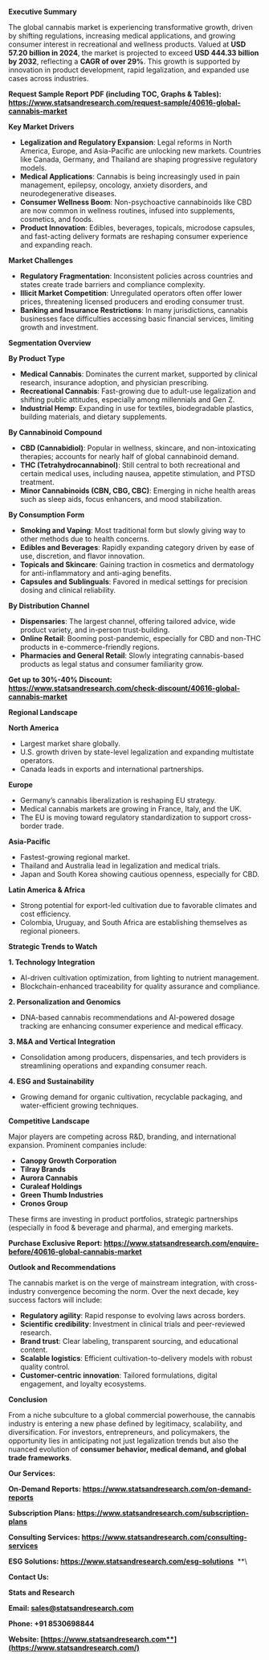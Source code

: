 ﻿**Executive Summary**

The global cannabis market is experiencing transformative growth, driven by shifting regulations, increasing medical applications, and growing consumer interest in recreational and wellness products. Valued at **USD 57.20 billion in 2024**, the market is projected to exceed **USD 444.33 billion by 2032**, reflecting a **CAGR of over 29%**. This growth is supported by innovation in product development, rapid legalization, and expanded use cases across industries.

**Request Sample Report PDF (including TOC, Graphs & Tables): <https://www.statsandresearch.com/request-sample/40616-global-cannabis-market>**

**Key Market Drivers**

- **Legalization and Regulatory Expansion**: Legal reforms in North America, Europe, and Asia-Pacific are unlocking new markets. Countries like Canada, Germany, and Thailand are shaping progressive regulatory models.
- **Medical Applications**: Cannabis is being increasingly used in pain management, epilepsy, oncology, anxiety disorders, and neurodegenerative diseases.
- **Consumer Wellness Boom**: Non-psychoactive cannabinoids like CBD are now common in wellness routines, infused into supplements, cosmetics, and foods.
- **Product Innovation**: Edibles, beverages, topicals, microdose capsules, and fast-acting delivery formats are reshaping consumer experience and expanding reach.

**Market Challenges**

- **Regulatory Fragmentation**: Inconsistent policies across countries and states create trade barriers and compliance complexity.
- **Illicit Market Competition**: Unregulated operators often offer lower prices, threatening licensed producers and eroding consumer trust.
- **Banking and Insurance Restrictions**: In many jurisdictions, cannabis businesses face difficulties accessing basic financial services, limiting growth and investment.

**Segmentation Overview**

**By Product Type**

- **Medical Cannabis**: Dominates the current market, supported by clinical research, insurance adoption, and physician prescribing.
- **Recreational Cannabis**: Fast-growing due to adult-use legalization and shifting public attitudes, especially among millennials and Gen Z.
- **Industrial Hemp**: Expanding in use for textiles, biodegradable plastics, building materials, and dietary supplements.

**By Cannabinoid Compound**

- **CBD (Cannabidiol)**: Popular in wellness, skincare, and non-intoxicating therapies; accounts for nearly half of global cannabinoid demand.
- **THC (Tetrahydrocannabinol)**: Still central to both recreational and certain medical uses, including nausea, appetite stimulation, and PTSD treatment.
- **Minor Cannabinoids (CBN, CBG, CBC)**: Emerging in niche health areas such as sleep aids, focus enhancers, and mood stabilization.

**By Consumption Form**

- **Smoking and Vaping**: Most traditional form but slowly giving way to other methods due to health concerns.
- **Edibles and Beverages**: Rapidly expanding category driven by ease of use, discretion, and flavor innovation.
- **Topicals and Skincare**: Gaining traction in cosmetics and dermatology for anti-inflammatory and anti-aging benefits.
- **Capsules and Sublinguals**: Favored in medical settings for precision dosing and clinical reliability.

**By Distribution Channel**

- **Dispensaries**: The largest channel, offering tailored advice, wide product variety, and in-person trust-building.
- **Online Retail**: Booming post-pandemic, especially for CBD and non-THC products in e-commerce-friendly regions.
- **Pharmacies and General Retail**: Slowly integrating cannabis-based products as legal status and consumer familiarity grow.

**Get up to 30%-40% Discount: <https://www.statsandresearch.com/check-discount/40616-global-cannabis-market>**

**Regional Landscape**

**North America**

- Largest market share globally.
- U.S. growth driven by state-level legalization and expanding multistate operators.
- Canada leads in exports and international partnerships.

**Europe**

- Germany’s cannabis liberalization is reshaping EU strategy.
- Medical cannabis markets are growing in France, Italy, and the UK.
- The EU is moving toward regulatory standardization to support cross-border trade.

**Asia-Pacific**

- Fastest-growing regional market.
- Thailand and Australia lead in legalization and medical trials.
- Japan and South Korea showing cautious openness, especially for CBD.

**Latin America & Africa**

- Strong potential for export-led cultivation due to favorable climates and cost efficiency.
- Colombia, Uruguay, and South Africa are establishing themselves as regional pioneers.

**Strategic Trends to Watch**

**1. Technology Integration**

- AI-driven cultivation optimization, from lighting to nutrient management.
- Blockchain-enhanced traceability for quality assurance and compliance.

**2. Personalization and Genomics**

- DNA-based cannabis recommendations and AI-powered dosage tracking are enhancing consumer experience and medical efficacy.

**3. M&A and Vertical Integration**

- Consolidation among producers, dispensaries, and tech providers is streamlining operations and expanding consumer reach.

**4. ESG and Sustainability**

- Growing demand for organic cultivation, recyclable packaging, and water-efficient growing techniques.

**Competitive Landscape**

Major players are competing across R&D, branding, and international expansion. Prominent companies include:

- **Canopy Growth Corporation**
- **Tilray Brands**
- **Aurora Cannabis**
- **Curaleaf Holdings**
- **Green Thumb Industries**
- **Cronos Group**

These firms are investing in product portfolios, strategic partnerships (especially in food & beverage and pharma), and emerging markets.

**Purchase Exclusive Report: <https://www.statsandresearch.com/enquire-before/40616-global-cannabis-market>**

**Outlook and Recommendations**

The cannabis market is on the verge of mainstream integration, with cross-industry convergence becoming the norm. Over the next decade, key success factors will include:

- **Regulatory agility**: Rapid response to evolving laws across borders.
- **Scientific credibility**: Investment in clinical trials and peer-reviewed research.
- **Brand trust**: Clear labeling, transparent sourcing, and educational content.
- **Scalable logistics**: Efficient cultivation-to-delivery models with robust quality control.
- **Customer-centric innovation**: Tailored formulations, digital engagement, and loyalty ecosystems.

**Conclusion**

From a niche subculture to a global commercial powerhouse, the cannabis industry is entering a new phase defined by legitimacy, scalability, and diversification. For investors, entrepreneurs, and policymakers, the opportunity lies in anticipating not just legalization trends but also the nuanced evolution of **consumer behavior, medical demand, and global trade frameworks**.

**Our Services:** 

**On-Demand Reports: <https://www.statsandresearch.com/on-demand-reports>** 

**Subscription Plans: <https://www.statsandresearch.com/subscription-plans>** 

**Consulting Services: <https://www.statsandresearch.com/consulting-services>** 

**ESG Solutions: <https://www.statsandresearch.com/esg-solutions>** 
**\


**Contact Us:** 

**Stats and Research** 

**Email: <sales@statsandresearch.com>** 

**Phone: +91 8530698844** 

**Website: [https://www.statsandresearch.com**](https://www.statsandresearch.com/)**


